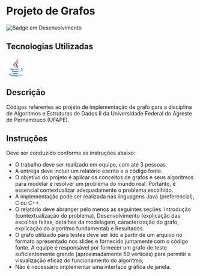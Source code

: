 # Projeto de Grafos
![Badge em Desenvolvimento](http://img.shields.io/static/v1?label=STATUS&message=CONCLUIDO&color=dark&style=for-the-badge)

## Tecnologias Utilizadas
<img align="center" alt="Matheusxr77-Java" height="50" width="50" src="https://raw.githubusercontent.com/devicons/devicon/master/icons/java/java-original.svg">

## Descrição
Códigos referentes ao projeto de implementação de grafo para a disciplina de Algoritmos e Estruturas de Dados II da Universidade Federal do Agreste de Pernambuco (UFAPE).

## Instruções
Deve ser conduzido conforme as instruções abaixo:
+ O trabalho deve ser realizado em equipe, com até 3 pessoas.
+ A entrega deve incluir um relatório escrito e o código fonte.
+ O objetivo do projeto é aplicar os conceitos de grafos e seus algoritmos para modelar e resolver um problema do mundo real. Portanto, é essencial contextualizar adequadamente o problema escolhido.
+ A implementação pode ser realizada nas linguagens Java (preferencial), C ou C++.
+ O relatório deve abranger pelo menos as seguintes seções: Introdução (contextualização do problema), Desenvolvimento (explicação das escolhas feitas, detalhes da modelagem, caracterização do grafo, explicação do algoritmo fundamental) e Resultados.
+ O grafo utilizado para testes deve ser lido a partir de um arquivo no formato apresentado nos slides e fornecido juntamente com o código fonte. A equipe é responsável por fornecer um grafo de teste suficientemente grande (aproximadamente 50 vértices) para permitir a visualização eficaz do funcionamento do algoritmo;
+ Não é necessário implementar uma interface gráfica de janela.
